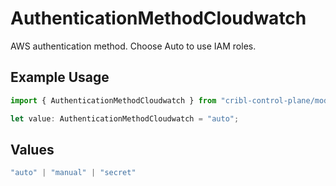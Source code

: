 # AuthenticationMethodCloudwatch

AWS authentication method. Choose Auto to use IAM roles.

## Example Usage

```typescript
import { AuthenticationMethodCloudwatch } from "cribl-control-plane/models/operations";

let value: AuthenticationMethodCloudwatch = "auto";
```

## Values

```typescript
"auto" | "manual" | "secret"
```
